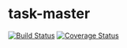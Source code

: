task-master
===========
[![Build Status](https://travis-ci.org/SuperArtie/task-master.svg?branch=master)](https://travis-ci.org/SuperArtie/task-master)
[![Coverage Status](https://coveralls.io/repos/SuperArtie/task-master/badge.png)](https://coveralls.io/r/SuperArtie/task-master)
